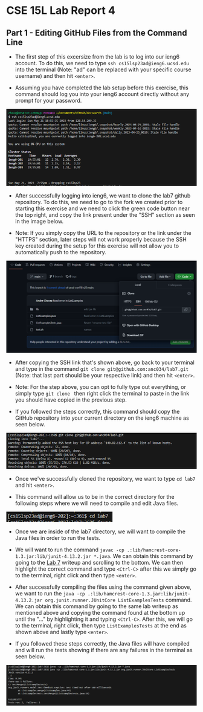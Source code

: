 # **CSE 15L Lab Report 4**

## **Part 1 - Editing GitHub Files from the Command Line**

- The first step of this excersize from the lab is to log into our ieng6 account. To do this, we need to type `ssh cs15lsp23ad@ieng6.ucsd.edu` into the terminal (Note: "ad" can be replaced with your specific course username) and then hit `<enter>`.

- Assuming you have completed the lab setup before this exercise, this command should log you into your ieng6 account directly without any prompt for your password.

![Image](loggedIn.png)

- After successfully logging into ieng6, we want to clone the lab7 github repository. To do this, we need to go to the fork we created prior to starting this exercise and we need to click the green code button near the top right, and copy the link present under the "SSH" section as seen in the image below.

- Note: If you simply copy the URL to the repository or the link under the "HTTPS" section, later steps will not work properly because the SSH key created during the setup for this exercise will not allow you to automatically push to the repository.

![Image](copyRepo.png)

- After copying the SSH link that's shown above, go back to your terminal and type in the command `git clone git@github.com:anc034/lab7.git` (Note: that last part should be your respective link) and then hit `<enter>`.

- Note: For the step above, you can opt to fully type out everything, or simply type `git clone ` then right click the terminal to paste in the link you should have copied in the previous step.

- If you followed the steps correctly, this command should copy the GitHub repository into your current directory on the ieng6 machine as seen below.

![Image](gitClone.png)

- Once we've successfully cloned the repository, we want to type `cd lab7` and hit `<enter>`.

- This command will allow us to be in the correct directory for the following steps where we will need to compile and edit Java files.

![Image](cd1.png)

- Once we are inside of the lab7 directory, we will want to compile the Java files in order to run the tests.

- We will want to run the command `javac -cp .:lib/hamcrest-core-1.3.jar:lib/junit-4.13.2.jar *.java`. We can obtain this command by going to the [Lab 7](https://ucsd-cse15l-s23.github.io/week/week7/) writeup and scrolling to the bottom. We can then highlight the correct command and type `<Ctrl-C>` after this we simply go to the terminal, right click and then type `<enter>`.

- After successfully compiling the files using the command given above, we want to run the `java -cp .:lib/hamcrest-core-1.3.jar:lib/junit-4.13.2.jar org.junit.runner.JUnitCore ListExamplesTests` command. We can obtain this command by going to the same lab writeup as mentioned above and copying the command found at the bottom up until the "..." by highlighting it and typing `<Ctrl-C>`. After this, we will go to the terminal, right click, then type `ListExamplesTests` at the end as shown above and lastly type `<enter>`.

- If you followed these steps correctly, the Java files will have compiled and will run the tests showing if there are any failures in the terminal as seen below.

![Image](failures.png)
